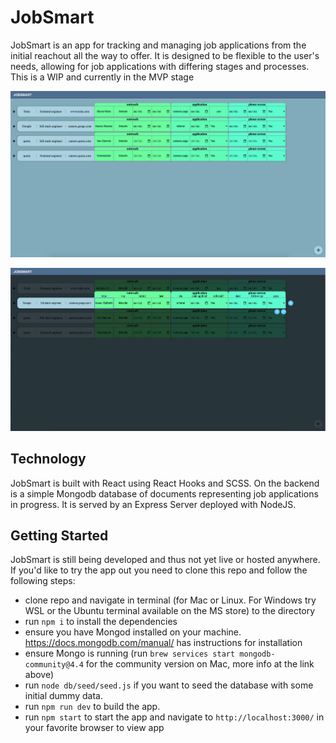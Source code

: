 # JobSmart

JobSmart is an app for tracking and managing job applications from the initial reachout all the way to offer. It is designed to be flexible to the user's needs, allowing for job applications with differing stages and processes. This is a WIP and currently in the MVP stage

![JobSmart screengrab](/docs/images/screen_2020-10-21__6.27.34PM.png "JobSmart screengrab")

![JobSmart job editing screengrab](/docs/images/screen_editing_2020-10-21__6.28.12PM.png "JobSmart job editing")

## Technology

JobSmart is built with React using React Hooks and SCSS. On the backend is a simple Mongodb database of documents representing job applications in progress. It is served by an Express Server deployed with NodeJS. 

## Getting Started

JobSmart is still being developed and thus not yet live or hosted anywhere. If you'd like to try the app out you need to clone this repo and follow the following steps:
 - clone repo and navigate in terminal (for Mac or Linux. For Windows try WSL or the Ubuntu terminal available on the MS store) to the directory
 - run `npm i` to install the dependencies
 - ensure you have Mongod installed on your machine. https://docs.mongodb.com/manual/ has instructions for installation
 - ensure Mongo is running (run `brew services start mongodb-community@4.4` for the community version on Mac, more info at the link above)
 - run `node db/seed/seed.js` if you want to seed the database with some initial dummy data.
 - run `npm run dev` to build the app.
 - run `npm start` to start the app and navigate to `http://localhost:3000/` in your favorite browser to view app
